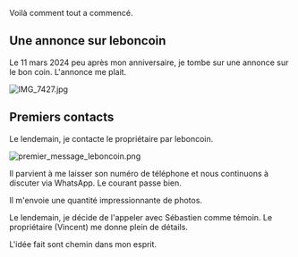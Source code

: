 Voilà comment tout a commencé.

## Une annonce sur leboncoin

Le 11 mars 2024 peu après mon anniversaire, je tombe sur une annonce sur le bon coin. L'annonce me plait.

![IMG_7427.jpg]({{site.baseurl}}/images/IMG_7427.jpg)

## Premiers contacts

Le lendemain, je contacte le propriétaire par leboncoin.

![premier_message_leboncoin.png]({{site.baseurl}}/images/premier_message_leboncoin.png)


Il parvient à me laisser son numéro de téléphone et nous continuons à discuter via WhatsApp. Le courant passe bien.

Il m'envoie une quantité impressionnante de photos.

Le lendemain, je décide de l'appeler avec Sébastien comme témoin. Le propriétaire (Vincent) me donne plein de détails.

L'idée fait sont chemin dans mon esprit.
